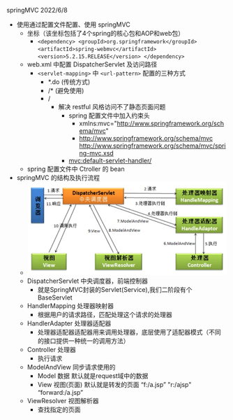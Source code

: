 springMVC
2022/6/8

* 使用通过配置文件配置、使用 springMVC
  * 坐标（该坐标包括了4个spring的核心包和AOP和web包）
    * `<dependency>
        <groupId>org.springframework</groupId>
        <artifactId>spring-webmvc</artifactId>
        <version>5.2.15.RELEASE</version>
    </dependency>`
  * web.xml 中配置 DispatcherServlet 及访问路径
    * `<servlet-mapping>` 中 `<url-pattern>` 配置的三种方式
      * *.do (传统方式)
      * /* (避免使用)
      * /
        * 解决 restful 风格访问不了静态页面问题
          * spring 配置文件中加入约束头
            * xmlns:mvc="http://www.springframework.org/schema/mvc"
            * http://www.springframework.org/schema/mvc
              http://www.springframework.org/schema/mvc/spring-mvc.xsd
          * <mvc:default-servlet-handler/>
  * spring 配置文件中 Ctroller 的 bean
* springMVC 的结构及执行流程
  * ![img.png](img.png)
  * DispatcherServlet 中央调度器，前端控制器 
    * 就是SpringMVC封装的Servlet(Service),我们二阶段有个BaseServlet
  * HandlerMapping 处理器映射器
    * 根据用户的请求路径，匹配处理这个请求的处理器
  * HandlerAdapter 处理器适配器
    * 处理器适配器适配器用来调用处理器，底层使用了适配器模式（不同的接口提供一种统一的调用方法）
  * Controller 处理器
    * 执行请求
  * ModelAndView    同步请求使用的
    * Model    数据            默认就是request域中的数据
    * View    视图(页面)       默认就是转发的页面        “f:/a.jsp”    "r:/ajsp"    “forward:/a.jsp”
  * ViewResolver 视图解析器
    * 查找指定的页面
